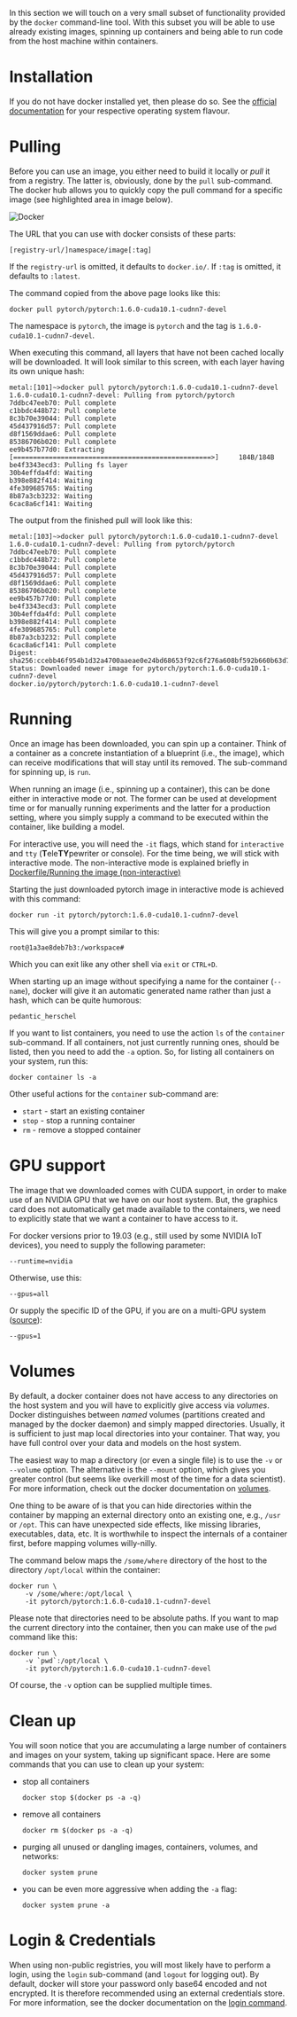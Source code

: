 In this section we will touch on a very small subset of functionality provided by the `docker`
command-line tool. With this subset you will be able to use already existing images,
spinning up containers and being able to run code from the host machine within 
containers.

# Installation

If you do not have docker installed yet, then please do so. See the 
[official documentation](https://docs.docker.com/engine/install/) for your respective
operating system flavour.


# Pulling

Before you can use an image, you either need to build it locally or *pull* it from a 
registry. The latter is, obviously, done by the `pull` sub-command. The docker hub allows
you to quickly copy the pull command for a specific image (see highlighted area in
image below).

![Docker](img/docker_hub_pytorch.png)

The URL that you can use with docker consists of these parts:
```
[registry-url/]namespace/image[:tag]
```

If the `registry-url` is omitted, it defaults to `docker.io/`. 
If `:tag` is omitted, it defaults to `:latest`.


The command copied from the above page looks like this:

```commandline
docker pull pytorch/pytorch:1.6.0-cuda10.1-cudnn7-devel
```

The namespace is `pytorch`, the image is `pytorch` and the tag is `1.6.0-cuda10.1-cudnn7-devel`.

When executing this command, all layers that have not been cached locally will be
downloaded. It will look similar to this screen, with each layer having its own
unique hash:

```commandline
metal:[101]~>docker pull pytorch/pytorch:1.6.0-cuda10.1-cudnn7-devel
1.6.0-cuda10.1-cudnn7-devel: Pulling from pytorch/pytorch
7ddbc47eeb70: Pull complete 
c1bbdc448b72: Pull complete 
8c3b70e39044: Pull complete 
45d437916d57: Pull complete 
d8f1569ddae6: Pull complete 
85386706b020: Pull complete 
ee9b457b77d0: Extracting [==================================================>]     184B/184B
be4f3343ecd3: Pulling fs layer 
30b4effda4fd: Waiting 
b398e882f414: Waiting 
4fe309685765: Waiting 
8b87a3cb3232: Waiting 
6cac8a6cf141: Waiting 
```

The output from the finished pull will look like this:

```commandline
metal:[103]~>docker pull pytorch/pytorch:1.6.0-cuda10.1-cudnn7-devel
1.6.0-cuda10.1-cudnn7-devel: Pulling from pytorch/pytorch
7ddbc47eeb70: Pull complete 
c1bbdc448b72: Pull complete 
8c3b70e39044: Pull complete 
45d437916d57: Pull complete 
d8f1569ddae6: Pull complete 
85386706b020: Pull complete 
ee9b457b77d0: Pull complete 
be4f3343ecd3: Pull complete 
30b4effda4fd: Pull complete 
b398e882f414: Pull complete 
4fe309685765: Pull complete 
8b87a3cb3232: Pull complete 
6cac8a6cf141: Pull complete 
Digest: sha256:ccebb46f954b1d32a4700aaeae0e24bd68653f92c6f276a608bf592b660b63d7
Status: Downloaded newer image for pytorch/pytorch:1.6.0-cuda10.1-cudnn7-devel
docker.io/pytorch/pytorch:1.6.0-cuda10.1-cudnn7-devel
```


# Running

Once an image has been downloaded, you can spin up a container. Think of a container
as a concrete instantiation of a blueprint (i.e., the image), which can receive
modifications that will stay until its removed. The sub-command for spinning up, 
is `run`.

When running an image (i.e., spinning up a container), this can be done either
in interactive mode or not. The former can be used at development time or for 
manually running experiments and the latter for a production setting, where you 
simply supply a command to be executed within the container, like building a model.

For interactive use, you will need the `-it` flags, which stand for `interactive`
and `tty` (**T**ele**TY**pewriter or console). For the time being, we will stick
with interactive mode. The non-interactive mode is explained briefly in
[Dockerfile/Running the image (non-interactive)](dockerfile.md#running-the-image-non-interactive)

Starting the just downloaded pytorch image in interactive mode is achieved with 
this command:

```commandline
docker run -it pytorch/pytorch:1.6.0-cuda10.1-cudnn7-devel
```

This will give you a prompt similar to this: 

```
root@1a3ae8deb7b3:/workspace#
```

Which you can exit like any other shell via `exit` or `CTRL+D`.

When starting up an image without specifying a name for the container (`--name`),
docker will give it an automatic generated name rather than just a hash, which 
can be quite humorous:

```
pedantic_herschel
```

If you want to list containers, you need to use the action `ls` of the `container` 
sub-command. If all containers, not just currently running ones, should be listed, 
then you need to add the `-a` option. So, for listing all containers on your system, 
run this:

```commandline
docker container ls -a
```

Other useful actions for the `container` sub-command are:

* `start` - start an existing container
* `stop` - stop a running container
* `rm` - remove a stopped container


# GPU support

The image that we downloaded comes with CUDA support, in order to make use of
an NVIDIA GPU that we have on our host system. But, the graphics card does not
automatically get made available to the containers, we need to explicitly state
that we want a container to have access to it.

For docker versions prior to 19.03 (e.g., still used by some NVIDIA IoT devices), 
you need to supply the following parameter:

```
--runtime=nvidia
```

Otherwise, use this:

```
--gpus=all
```

Or supply the specific ID of the GPU, if you are on a multi-GPU system 
([source](https://docs.nvidia.com/datacenter/cloud-native/container-toolkit/user-guide.html#gpu-enumeration)):

```
--gpus=1
```


# Volumes

By default, a docker container does not have access to any directories on the host
system and you will have to explicitly give access via *volumes*. Docker distinguishes
between *named* volumes (partitions created and managed by the docker daemon) and
simply mapped directories. Usually, it is sufficient to just map local directories
into your container. That way, you have full control over your data and models on 
the host system. 

The easiest way to map a directory (or even a single file) is to use the 
`-v` or `--volume` option. The alternative is the `--mount` option, which gives 
you greater control (but seems like overkill most of the time for a data scientist). 
For more information, check out the docker documentation on 
[volumes](https://docs.docker.com/storage/volumes/).

One thing to be aware of is that you can hide directories within the container
by mapping an external directory onto an existing one, e.g., `/usr` or `/opt`.
This can have unexpected side effects, like missing libraries, executables, data, etc.
It is worthwhile to inspect the internals of a container first, before mapping
volumes willy-nilly.

The command below maps the `/some/where` directory of the host to the directory
`/opt/local` within the container:

```commandline
docker run \
    -v /some/where:/opt/local \ 
    -it pytorch/pytorch:1.6.0-cuda10.1-cudnn7-devel
```

Please note that directories need to be absolute paths. If you want to map the current 
directory into the container, then you can make use of the `pwd` command like this:

```commandline
docker run \
    -v `pwd`:/opt/local \ 
    -it pytorch/pytorch:1.6.0-cuda10.1-cudnn7-devel
```

Of course, the `-v` option can be supplied multiple times.


# Clean up

You will soon notice that you are accumulating a large number of containers
and images on your system, taking up significant space. Here are some commands
that you can use to clean up your system:

* stop all containers

    ```
    docker stop $(docker ps -a -q)
    ```

* remove all containers

    ```
    docker rm $(docker ps -a -q)
    ```

* purging all unused or dangling images, containers, volumes, and networks:

    ```
    docker system prune
    ```

* you can be even more aggressive when adding the `-a` flag:

    ```
    docker system prune -a
    ```


# Login & Credentials

When using non-public registries, you will most likely have to perform a login,
using the `login` sub-command (and `logout` for logging out). By default, docker
will store your password only base64 encoded and not encrypted. It is therefore
recommended using an external credentials store. For more information, see
the docker documentation on the [login command](https://docs.docker.com/engine/reference/commandline/login/).